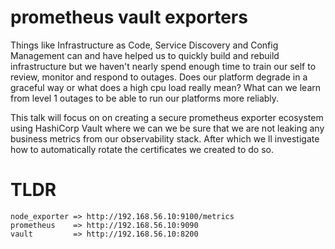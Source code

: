 # prometheus vault exporters

Things like Infrastructure as Code, Service Discovery and Config Management can and have helped us to quickly build and rebuild infrastructure but we haven't nearly spend enough time to train our self to review, monitor and respond to outages. Does our platform degrade in a graceful way or what does a high cpu load really mean? What can we learn from level 1 outages to be able to run our platforms more reliably.

This talk will focus on on creating a secure prometheus exporter ecosystem using HashiCorp Vault where we can we be sure that we are not leaking any business metrics from our observability stack. After which we ll investigate how to automatically rotate the certificates we created to do so.

# TLDR

    node_exporter => http://192.168.56.10:9100/metrics
    prometheus    => http://192.168.56.10:9090  
    vault         => http://192.168.56.10:8200